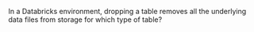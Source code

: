 In a Databricks environment, dropping a table removes all the underlying data files from storage for which type of table?